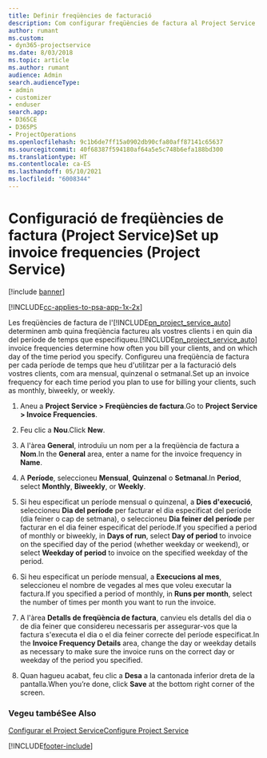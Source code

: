 ```yaml
---
title: Definir freqüències de facturació
description: Com configurar freqüències de factura al Project Service
author: rumant
ms.custom:
- dyn365-projectservice
ms.date: 8/03/2018
ms.topic: article
ms.author: rumant
audience: Admin
search.audienceType:
- admin
- customizer
- enduser
search.app:
- D365CE
- D365PS
- ProjectOperations
ms.openlocfilehash: 9c1b6de7ff15a0902db90cfa80aff87141c65637
ms.sourcegitcommit: 40f68387f594180af64a5e5c748b6efa188bd300
ms.translationtype: HT
ms.contentlocale: ca-ES
ms.lasthandoff: 05/10/2021
ms.locfileid: "6008344"
---
```

# <a name="set-up-invoice-frequencies-project-service"></a><span data-ttu-id="aebf0-103">Configuració de freqüències de factura (Project Service)</span><span class="sxs-lookup"><span data-stu-id="aebf0-103">Set up invoice frequencies (Project Service)</span></span>

[!include [banner](../includes/psa-now-project-operations.md)]

[!INCLUDE[cc-applies-to-psa-app-1x-2x](../includes/cc-applies-to-psa-app-1x-2x.md)]

<span data-ttu-id="aebf0-104">Les freqüències de factura de l'[!INCLUDE[pn_project_service_auto](../includes/pn-project-service-auto.md)] determinen amb quina freqüència factureu als vostres clients i en quin dia del període de temps que especifiqueu.</span><span class="sxs-lookup"><span data-stu-id="aebf0-104">[!INCLUDE[pn_project_service_auto](../includes/pn-project-service-auto.md)] invoice frequencies determine how often you bill your clients, and on which day of the time period you specify.</span></span> <span data-ttu-id="aebf0-105">Configureu una freqüència de factura per cada període de temps que heu d'utilitzar per a la facturació dels vostres clients, com ara mensual, quinzenal o setmanal.</span><span class="sxs-lookup"><span data-stu-id="aebf0-105">Set up an invoice frequency for each time period you plan to use for billing your clients, such as monthly, biweekly, or weekly.</span></span>  
  
1.  <span data-ttu-id="aebf0-106">Aneu a **Project Service > Freqüències de factura**.</span><span class="sxs-lookup"><span data-stu-id="aebf0-106">Go to **Project Service > Invoice Frequencies**.</span></span>  
  
2.  <span data-ttu-id="aebf0-107">Feu clic a **Nou**.</span><span class="sxs-lookup"><span data-stu-id="aebf0-107">Click **New**.</span></span>  
  
3.  <span data-ttu-id="aebf0-108">A l'àrea **General**, introduïu un nom per a la freqüència de factura a **Nom**.</span><span class="sxs-lookup"><span data-stu-id="aebf0-108">In the **General** area, enter a name for the invoice frequency in **Name**.</span></span>  
  
4.  <span data-ttu-id="aebf0-109">A **Període**, seleccioneu **Mensual**, **Quinzenal** o **Setmanal**.</span><span class="sxs-lookup"><span data-stu-id="aebf0-109">In **Period**, select **Monthly**, **Biweekly**, or **Weekly**.</span></span>  
  
5.  <span data-ttu-id="aebf0-110">Si heu especificat un període mensual o quinzenal, a **Dies d'execució**, seleccioneu **Dia del període** per facturar el dia especificat del període (dia feiner o cap de setmana), o seleccioneu **Dia feiner del període** per facturar en el dia feiner especificat del període.</span><span class="sxs-lookup"><span data-stu-id="aebf0-110">If you specified a period of monthly or biweekly, in **Days of run**, select **Day of period** to invoice on the specified day of the period (whether weekday or weekend), or select **Weekday of period** to invoice on the specified weekday of the period.</span></span>  
  
6.  <span data-ttu-id="aebf0-111">Si heu especificat un període mensual, a **Execucions al mes**, seleccioneu el nombre de vegades al mes que voleu executar la factura.</span><span class="sxs-lookup"><span data-stu-id="aebf0-111">If you specified a period of monthly, in **Runs per month**, select the number of times per month you want to run the invoice.</span></span>  
  
7.  <span data-ttu-id="aebf0-112">A l'àrea **Detalls de freqüència de factura**, canvieu els detalls del dia o de dia feiner que considereu necessaris per assegurar-vos que la factura s'executa el dia o el dia feiner correcte del període especificat.</span><span class="sxs-lookup"><span data-stu-id="aebf0-112">In the **Invoice Frequency Details** area, change the day or weekday details as necessary to make sure the invoice runs on the correct day or weekday of the period you specified.</span></span>  
  
8.  <span data-ttu-id="aebf0-113">Quan hagueu acabat, feu clic a **Desa** a la cantonada inferior dreta de la pantalla.</span><span class="sxs-lookup"><span data-stu-id="aebf0-113">When you’re done, click **Save** at the bottom right corner of the screen.</span></span>  
  
### <a name="see-also"></a><span data-ttu-id="aebf0-114">Vegeu també</span><span class="sxs-lookup"><span data-stu-id="aebf0-114">See Also</span></span>  
 [<span data-ttu-id="aebf0-115">Configurar el Project Service</span><span class="sxs-lookup"><span data-stu-id="aebf0-115">Configure Project Service</span></span>](../psa/configure.md)


[!INCLUDE[footer-include](../includes/footer-banner.md)]